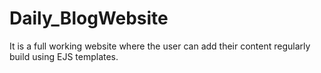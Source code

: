 # Daily_BlogWebsite
It is a full working website where the user can add their content regularly build using EJS templates.

